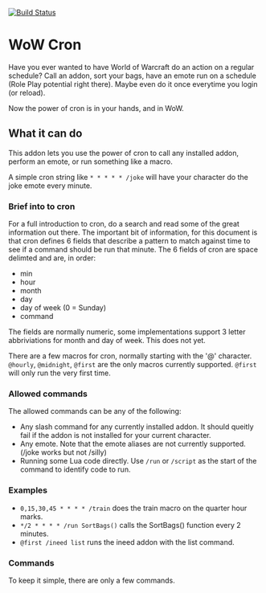 [![Build Status](https://travis-ci.org/opussf/WoWCron.svg?branch=master)](https://travis-ci.org/opussf/WoWCron)

# WoW Cron

Have you ever wanted to have World of Warcraft do an action on a regular schedule?
Call an addon, sort your bags, have an emote run on a schedule (Role Play potential right there).
Maybe even do it once everytime you login (or reload).

Now the power of cron is in your hands, and in WoW.

## What it can do

This addon lets you use the power of cron to call any installed addon, perform an emote, or run something like a macro.

A simple cron string like ```* * * * * /joke``` will have your character do the joke emote every minute.

### Brief into to cron

For a full introduction to cron, do a search and read some of the great information out there.
The important bit of information, for this document is that cron defines 6 fields that describe a pattern to match against time to see if a command should be run that minute.
The 6 fields of cron are space delimted and are, in order:
* min
* hour
* month
* day
* day of week (0 = Sunday)
* command

The fields are normally numeric, some implementations support 3 letter abbriviations for month and day of week.
This does not yet.

There are a few macros for cron, normally starting with the '@' character.
```@hourly```, ```@midnight```, ```@first``` are the only macros currently supported.
```@first``` will only run the very first time.

### Allowed commands

The allowed commands can be any of the following:
* Any slash command for any currently installed addon. It should queitly fail if the addon is not installed for your current character.
* Any emote. Note that the emote aliases are not currently supported. (/joke works but not /silly)
* Running some Lua code directly.  Use ```/run``` or ```/script``` as the start of the command to identify code to run.

### Examples
* ```0,15,30,45 * * * * /train``` does the train macro on the quarter hour marks.
* ```*/2 * * * * /run SortBags()``` calls the SortBags() function every 2 minutes.
* ```@first /ineed list``` runs the ineed addon with the list command.

### Commands
To keep it simple, there are only a few commands.
